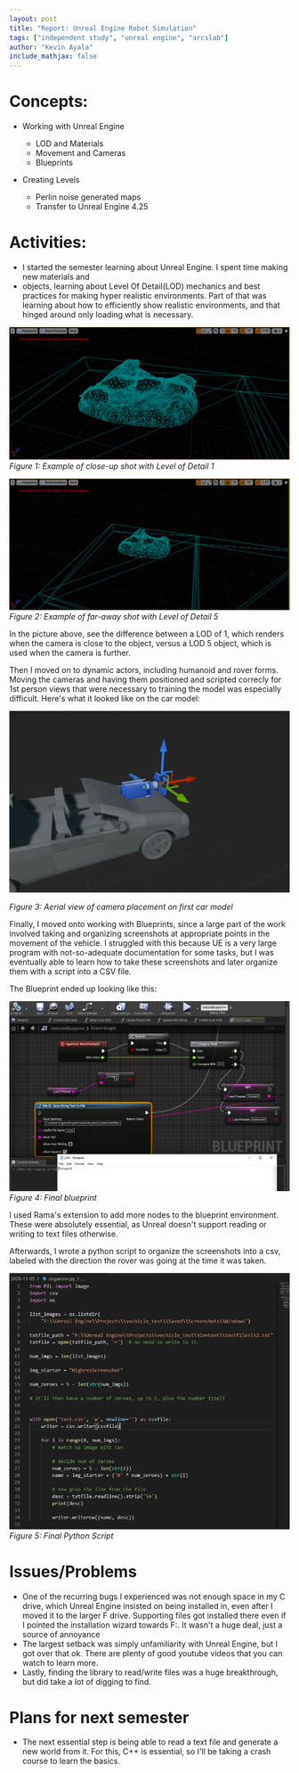 ```yaml
---
layout: post
title: "Report: Unreal Engine Robot Simulation"
tags: ["independent study", "unreal engine", "arcslab"]
author: "Kevin Ayala"
include_mathjax: false
---
```


# Concepts:

- Working with Unreal Engine

    - LOD and Materials
    - Movement and Cameras
    - Blueprints

- Creating Levels

    - Perlin noise generated maps
    - Transfer to Unreal Engine 4.25

# Activities:

- I started the semester learning about Unreal Engine. I spent time making new materials and 
- objects, learning about Level Of Detail(LOD) mechanics and best practices for making hyper realistic environments. Part of that was learning about how to efficiently show realistic environments, and that hinged around only loading what is necessary.


![Example of LOD 1](../assets\2021-01-25-final-report-fall2020-kayala\lod1Rock.png)
*Figure 1: Example of close-up shot with Level of Detail 1*

![Example of LOD 5](../assets\2021-01-25-final-report-fall2020-kayala/lod5rock.png)
*Figure 2: Example of far-away shot with Level of Detail 5*


In the picture above, see the difference between a LOD of 1, which renders when the camera is close to the object, versus a LOD 5 object, which is used when the camera is further. 

Then I moved on to dynamic actors, including humanoid and rover forms. Moving the cameras and having them positioned and scripted correcly for 1st person views that were necessary to training the model was especially difficult. Here's what it looked like on the car model:

![Aerial view of car camera](../assets\2021-01-25-final-report-fall2020-kayala/vehicle-cam.png)

*Figure 3: Aerial view of camera placement on first car model*


Finally, I moved onto working with Blueprints, since a large part of the work involved taking and organizing screenshots at appropriate points in the movement of the vehicle. I struggled with this because UE is a very large program with not-so-adequate documentation for some tasks, but I was eventually able to learn how to take these screenshots and later organize them with a script into a CSV file. 

The Blueprint ended up looking like this:

![Final blueprint for screenshots](../assets\2021-01-25-final-report-fall2020-kayala/full-logging.png)
*Figure 4: Final blueprint*

I used Rama's extension to add more nodes to the blueprint environment. These were absolutely essential, as Unreal doesn't support reading or writing to text files otherwise. 

Afterwards, I wrote a python script to organize the screenshots into a csv, labeled with the direction the rover was going at the time it was taken. 

![Python script for organizing images](../assets\2021-01-25-final-report-fall2020-kayala/py-script.png)
*Figure 5: Final Python Script*

# Issues/Problems

- One of the recurring bugs I experienced was not enough space in my C drive, which Unreal Engine insisted on being installed in, even after I moved it to the larger F drive. Supporting files got installed there even if I pointed the installation wizard towards F:. It wasn't a huge deal, just a source of annoyance
- The largest setback was simply unfamiliarity with Unreal Engine, but I got over that ok. There are plenty of good youtube videos that you can watch to learn more. 
- Lastly, finding the library to read/write files was a huge breakthrough, but did take a lot of digging to find. 

# Plans for next semester

- The next essential step is being able to read a text file and generate a new world from it. For this, C++ is essential, so I'll be taking a crash course to learn the basics. 
